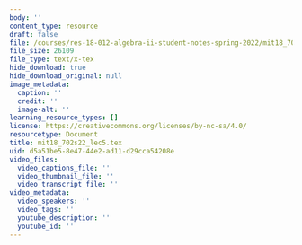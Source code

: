 ```yaml
---
body: ''
content_type: resource
draft: false
file: /courses/res-18-012-algebra-ii-student-notes-spring-2022/mit18_702s22_lec5.tex
file_size: 26109
file_type: text/x-tex
hide_download: true
hide_download_original: null
image_metadata:
  caption: ''
  credit: ''
  image-alt: ''
learning_resource_types: []
license: https://creativecommons.org/licenses/by-nc-sa/4.0/
resourcetype: Document
title: mit18_702s22_lec5.tex
uid: d5a51be5-8e47-44e2-ad11-d29cca54208e
video_files:
  video_captions_file: ''
  video_thumbnail_file: ''
  video_transcript_file: ''
video_metadata:
  video_speakers: ''
  video_tags: ''
  youtube_description: ''
  youtube_id: ''
---
```

